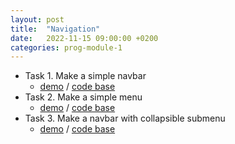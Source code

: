 ```yaml
---
layout: post
title:  "Navigation"
date:   2022-11-15 09:00:00 +0200
categories: prog-module-1
---
```

- Task 1. Make a simple navbar
  - [demo](https://bulhakovolexii.github.io/prog-academy-homeworks/hw07/task1/) / [code base](https://github.com/bulhakovolexii/prog-academy-homeworks/tree/main/hw07/task1/)
- Task 2. Make a simple menu
  - [demo](https://bulhakovolexii.github.io/prog-academy-homeworks/hw07/task2/) / [code base](https://github.com/bulhakovolexii/prog-academy-homeworks/tree/main/hw07/task2/)
- Task 3. Make a navbar with collapsible submenu
  - [demo](https://bulhakovolexii.github.io/prog-academy-homeworks/hw07/task3/) / [code base](https://github.com/bulhakovolexii/prog-academy-homeworks/tree/main/hw07/task3/)
  